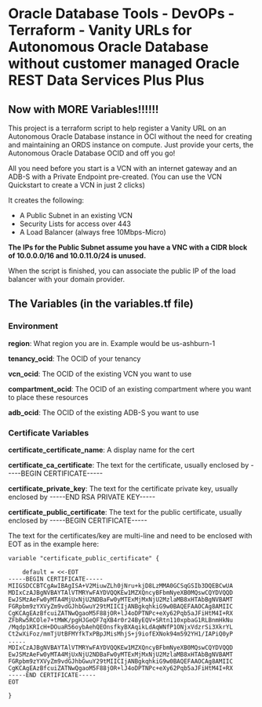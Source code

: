 # Oracle Database Tools - DevOPs - Terraform - Vanity URLs for Autonomous Oracle Database without customer managed Oracle REST Data Services Plus Plus

## Now with MORE Variables!!!!!!

This project is a terraform script to help register a Vanity URL on an Autonomous Oracle Database instance in OCI without the need for creating and maintaining an ORDS instance on compute. Just provide your certs, the Autonomous Oracle Database OCID and off you go! 

All you need before you start is a VCN with an internet gateway and an ADB-S with a Private Endpoint pre-created. (You can use the VCN Quickstart to create a VCN in just 2 clicks)

It creates the following:
- A Public Subnet in an existing VCN
- Security Lists for access over 443
- A Load Balancer (always free 10Mbps-Micro)

**The IPs for the Public Subnet assume you have a VNC with a CIDR block of 10.0.0.0/16 and 10.0.11.0/24 is unused.**

When the script is finished, you can associate the public IP of the load balancer with your domain provider.

## The Variables (in the variables.tf file)

### Environment

**region**: What region you are in. Example would be us-ashburn-1

**tenancy_ocid**: The OCID of your tenancy

**vcn_ocid**: The OCID of the existing VCN you want to use

**compartment_ocid**: The OCID of an existing compartment where you want to place these resources

**adb_ocid**: The OCID of the existing ADB-S you want to use

### Certificate Variables

**certificate_certificate_name**: A display name for the cert

**certificate_ca_certificate**: The text for the certificate, usually enclosed by -----BEGIN CERTIFICATE-----

**certificate_private_key**: The text for the certificate private key, usually enclosed by -----END RSA PRIVATE KEY-----
    
**certificate_public_certificate**: The text for the public certificate, usually enclosed by -----BEGIN CERTIFICATE-----

The text for the certificates/key are multi-line and need to be enclosed with EOT as in the example here:

```
variable "certificate_public_certificate" {

    default = <<-EOT
-----BEGIN CERTIFICATE-----
MIIGSDCCBTCgAwIBAgISA+V2MiuwZLh0jNru+kjD8LzMMA0GCSqGSIb3DQEBCwUA
MDIxCzAJBgNVBAYTAlVTMRYwFAYDVQQKEw1MZXQncyBFbmNyeXB0MQswCQYDVQQD
EwJSMzAeFw0yMTA4MjUxNjU2NDBaFw0yMTExMjMxNjU2MzlaMB8xHTAbBgNVBAMT
FGRpbm9zYXVyZm9vdGJhbGwuY29tMIICIjANBgkqhkiG9w0BAQEFAAOCAg8AMIIC
CgKCAgEAzBfcuiZATNwQgaoM5F88jOR+lJ4oDPTNPc+eXy62Pqb5aJFiHtM4I+RX
ZFbRw5RCOle7+tMWK/pgHJGeQF7qXB4r0r24ByEQV+SRtn110xpbaG1RLBnmHkNu
/Mqdp1KRIcH+DOuaR56oybAehQEOnsfkyBXAqikLdAqWNfP1ONjxVdzrSi3XkrYL
Ct2wXiFoz/mmTjUtBFMYfkTxPBpJMisMhjS+j9iofEXNok94m592YH1/IAPiQ0yP
.....
MDIxCzAJBgNVBAYTAlVTMRYwFAYDVQQKEw1MZXQncyBFbmNyeXB0MQswCQYDVQQD
EwJSMzAeFw0yMTA4MjUxNjU2NDBaFw0yMTExMjMxNjU2MzlaMB8xHTAbBgNVBAMT
FGRpbm9zYXVyZm9vdGJhbGwuY29tMIICIjANBgkqhkiG9w0BAQEFAAOCAg8AMIIC
CgKCAgEAzBfcuiZATNwQgaoM5F88jOR+lJ4oDPTNPc+eXy62Pqb5aJFiHtM4I+RX
-----END CERTIFICATE-----
EOT

}
```